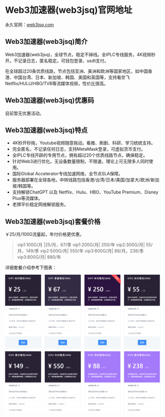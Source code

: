 # Web3加速器(web3jsq)官网地址

永久官网：[web3jsq.com](https://web3jsq.com/f/zO44zE0O)

## Web3加速器(web3jsq)简介

Web3加速器(web3jsq)，全球节点，稳定不掉线。全IPLC专线服务，4K视频秒开。不记录日志，匿名稳定。可钱包登录、usdt支付。

在全球超过20条优质线路，节点包括亚洲、美洲和欧洲等国家地区，如中国香港、中国台湾、日本、新加坡、韩国、美国和英国等，支持看奈飞Netflix/HULU/HBO/TVB等流媒体视频，性价比很高。

## Web3加速器(web3jsq)优惠码

目前暂无优惠活动。

## Web3加速器(web3jsq)特点

* 4K秒开秒拖，Youtube视频随意拖动。看推、刷剧、科研、学习统统支持。
* 完全匿名，不记录任何日志，支持MetaMask登录，可虚拟货币支付。
* 全IPLC专线开辟的专用节点，拥有超过20个优质线路节点，确保稳定。
* 针对Web3进行优化。无设备数量限制，不限速，理论上可无限多人同时使用。
* 国际Global Accelerator专线加速网络，全节点SLA保障。
* 服务器部署在全球各地，中转线路包括香港/台湾/日本/美国/加拿大/欧洲/新加坡/韩国等。
* 支持解锁ChatGPT 以及 Netflix、Hulu、HBO、YouTube Premium、Disney Plus等流媒体。
* 老牌平价稳定网络解锁服务。

## Web3加速器(web3jsq)套餐价格

￥25/月/100G流量起，年付价格更优惠。

> vip1:100G/月 |25/月，67/季
> vip1:200G/月| 250/年
> vip2:300G/月| 55/月，149/季
> vip2:500G/月| 550/年
> vip3:600G/月| 88/月，238/季
> vip3:800G/月| 880/年

详细套餐介绍参考下图表：

[![Web3加速器(web3jsq)套餐价格](web3jsq_20250314_230926.png)](https://web3jsq.com/f/zO44zE0O)
